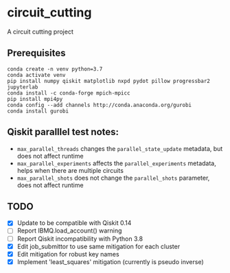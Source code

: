 # circuit_cutting
A circuit cutting project

## Prerequisites

```
conda create -n venv python=3.7
conda activate venv
pip install numpy qiskit matplotlib nxpd pydot pillow progressbar2 jupyterlab
conda install -c conda-forge mpich-mpicc
pip install mpi4py
conda config --add channels http://conda.anaconda.org/gurobi
conda install gurobi
```

## Qiskit paralllel test notes:
- ```max_parallel_threads``` changes the ```parallel_state_update``` metadata, but does not affect runtime
- ```max_parallel_experiments``` affects the ```parallel_experiments``` metadata, helps when there are multiple circuits
- ```max_parallel_shots``` does not change the ```parallel_shots``` parameter, does not affect runtime

## TODO
- [x] Update to be compatible with Qiskit 0.14
- [ ] Report IBMQ.load_account() warning
- [ ] Report Qiskit incompatibility with Python 3.8
- [x] Edit job_submittor to use same mitigation for each cluster
- [x] Edit mitigation for robust key names
- [x] Implement 'least_squares' mitigation (currently is pseudo inverse)